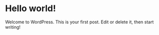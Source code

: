 # Hello world!

Welcome to WordPress. This is your first post. Edit or delete it, then start writing!